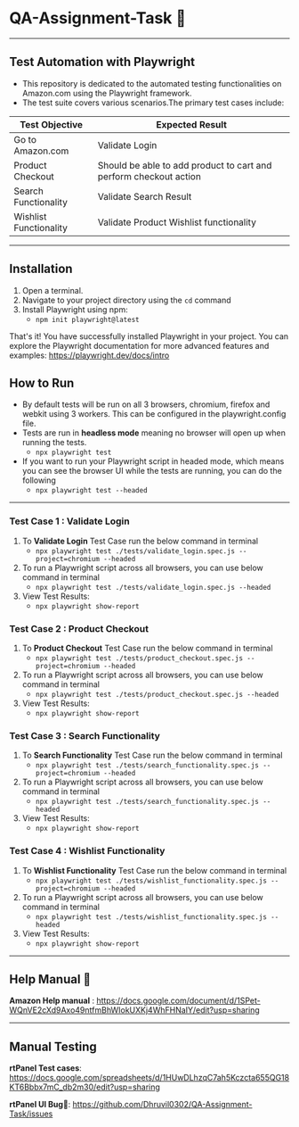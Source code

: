 # QA-Assignment-Task 📝
---
## Test Automation with Playwright
- This repository is dedicated to the automated testing functionalities on Amazon.com using the Playwright framework. 
- The test suite covers various scenarios.The primary test cases include:

| Test Objective | Expected Result |
| ------------- | ------------- |
| Go to Amazon.com  | Validate Login  |
| Product Checkout | Should be able to add product to cart and perform checkout action  |
|Search Functionality | Validate Search Result  |
| Wishlist Functionality | Validate Product Wishlist functionality  |

---
## Installation
1. Open a terminal.
2. Navigate to your project directory using the `cd` command
3. Install Playwright using npm:
    - ```npm init playwright@latest```

That's it! You have successfully installed Playwright in your project. You can explore the Playwright documentation for more advanced features and examples: https://playwright.dev/docs/intro

## How to Run 
- By default tests will be run on all 3 browsers, chromium, firefox and webkit using 3 workers. This can be configured in the playwright.config file. 
- Tests are run in <b>headless mode</b> meaning no browser will open up when running the tests.
    - `npx playwright test`
- If you want to run your Playwright script in headed mode, which means you can see the browser UI while the tests are running, you can do the following
    - `npx playwright test --headed`
---
### Test Case 1 : Validate Login
1. To <b>Validate Login</b> Test Case run the below command in terminal
    - ``npx playwright test ./tests/validate_login.spec.js --project=chromium --headed``
2. To run a Playwright script across all browsers, you can use  below command in terminal 
     - ``npx playwright test ./tests/validate_login.spec.js --headed``
3. View Test Results:
     - ``npx playwright show-report``

### Test Case 2 : Product Checkout
1. To <b>Product Checkout</b> Test Case run the below command in terminal
    - ``npx playwright test ./tests/product_checkout.spec.js --project=chromium --headed``
2. To run a Playwright script across all browsers, you can use  below command in terminal 
     - ``npx playwright test ./tests/product_checkout.spec.js --headed``
3. View Test Results:
     - ``npx playwright show-report``

### Test Case 3 : Search Functionality
1. To <b>Search Functionality</b> Test Case run the below command in terminal
    - ``npx playwright test ./tests/search_functionality.spec.js --project=chromium --headed``
2. To run a Playwright script across all browsers, you can use  below command in terminal 
     - ``npx playwright test ./tests/search_functionality.spec.js --headed``
3. View Test Results:
     - ``npx playwright show-report``

### Test Case 4 : Wishlist Functionality
1. To <b>Wishlist Functionality</b> Test Case run the below command in terminal
    - ``npx playwright test ./tests/wishlist_functionality.spec.js --project=chromium --headed``
2. To run a Playwright script across all browsers, you can use  below command in terminal 
     - ``npx playwright test ./tests/wishlist_functionality.spec.js --headed``
3. View Test Results:
     - ``npx playwright show-report``
---
## Help Manual 📘
**Amazon Help manual** : https://docs.google.com/document/d/1SPet-WQnVE2cXd9Axo49ntfmBhWIokUXKj4WhFHNaIY/edit?usp=sharing

---
## Manual Testing 
**rtPanel Test cases**: https://docs.google.com/spreadsheets/d/1HUwDLhzqC7ah5Kczcta655QG18KT6Bbbx7mC_db2m30/edit?usp=sharing

**rtPanel UI Bug🐛**: https://github.com/Dhruvil0302/QA-Assignment-Task/issues
